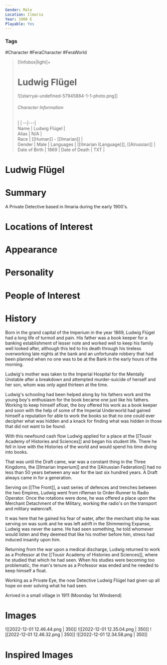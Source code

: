 ```yaml
---
Gender: Male
Location: Ilmaria
Year: 1900 E
Playable: Yes
---
```


### Tags
#Character #FeraCharacter #FeraWorld

> [!infobox|light]+  
> # Ludwig Flügel  
> ![[starryai-undefined-57945884-1-1-photo.png]]  
> ###### Character Information
>  |   |
> --|---|  
> Name | Ludwig Flügel |  
> Alias | N/A |  
> Race | [[Human]] - [[Ilmarian]] |  
> Gender | Male |
> Languages | [[Ilmarian (Language)]], [[Alrussian]] |
> Date of Birth | 1869 |
> Date of Death | TXT |

# Ludwig Flügel

# Summary
A Private Detective based in Ilmaria during the early 1900's.

# Locations of Interest

# Appearance

# Personality

# People of Interest

# History
Born in the grand capital of the Imperium in the year 1869, Ludwig Flügel had a long life of turmoil and pain. His father was a book keeper for a banking establishment of lesser note and worked well to keep his family well looked after, although this led to his death through his tireless overworking late nights at the bank and an unfortunate robbery that had been planned when no one was to be at the Bank in the early hours of the morning.

Ludwig's mother was taken to the Imperial Hospital for the Mentally Unstable after a breakdown and attempted murder-suicide of herself and her son, whom was only aged thirteen at the time.

Ludwig's schooling had been helped along by his fathers work and the young boy's enthusiasm for the book became one just like his fathers. Working to keep himself afloat, the boy offered his work as a book keeper and soon with the help of some of the Imperial Underworld had gained himself a reputation for able to work the books so that no one could ever decipher what was hidden and a knack for finding what was hidden in those that did not want to be found.

With this newfound cash flow Ludwig applied for a place at the [[Tousir Academy of Histories and Sciences]] and began his student life. There he fell in love with the Histories of the world and would spend his time diving into books.

That was until the Draft came, war was a constant thing in the Three Kingdoms, the [[Ilmarian Imperium]] and the [[Alrussian Federation]] had no less than 50 years between any war for the last six hundred years. A Draft always came in for a generation.

Serving on [[The Front]], a vast series of defences and trenches between the two Empires, Ludwig went from rifleman to Order-Runner to Radio Operator. Once the rotations were done, he was offered a place upon the Merchant Detachment of the Military, working the radio's on the transport and military watercraft.

It was here that he gained his fear of water, after the merchant ship he was serving on was sunk and he was left adrift in the Shimmering Expanse, Ludwig was never the same. He had seen something, he told whomever would listen and they deemed that like his mother before him, stress had induced insanity upon him.

Returning from the war upon a medical discharge, Ludwig returned to work as a Professor at the [[Tousir Academy of Histories and Sciences]], where he studied that which he had seen. When his studies were becoming too problematic, the man's tenure as a Professor was ended and he needed to keep himself a float.

Working as a Private Eye, the now Detective Ludwig Flügel had given up all hope on ever solving what he had seen.

Arrived in a small village in 1911 (Moonday 1st Windsend)

# Images

![[2022-12-01 12.46.44.png | 350]]
![[2022-12-01 12.35.04.png | 350]]
![[2022-12-01 12.46.32.png | 350]]
![[2022-12-01 12.34.58.png | 350]]

# Inspired Images